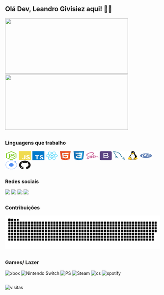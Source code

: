 ## Olá Dev, Leandro Givisiez aqui! 🖖🤘
 <div>  
   <img 
        height="180em" 
        width="400em" 
        src="https://github-readme-stats.vercel.app/api?username=givisiez&show_icons=true&theme=tokyonight&include_all_commits=true&count_private=true&custom_title=Minhas estatísticas"
   />
   <img 
        height="180em" 
        width="400em" 
        src="https://github-readme-stats.vercel.app/api/top-langs/?username=givisiez&layout=compact&langs_count=7&theme=tokyonight&custom_title=Linguagens mais usadas"
   /> 
</div>

 ##
 
 ### Linguagens que trabalho
 
<div>  
 <img 
       align="center" 
       alt="NodeJs" 
       title="NodeJs" 
       height="30" 
       width="40"
       src="https://raw.githubusercontent.com/devicons/devicon/master/icons/nodejs/nodejs-plain.svg"
  >
  <img 
       align="center" 
       alt="Js" 
       title="Javascript" 
       height="30" 
       width="40" 
       src="https://raw.githubusercontent.com/devicons/devicon/master/icons/javascript/javascript-plain.svg"
  >
  <img 
       align="center" 
       alt="Ts" 
       title="Typescript" 
       height="30" 
       width="40" 
       src="https://raw.githubusercontent.com/devicons/devicon/master/icons/typescript/typescript-plain.svg"
  >
  <img 
       align="center" 
       alt="React" 
       title="React" 
       height="30" 
       width="40" 
       src="https://raw.githubusercontent.com/devicons/devicon/master/icons/react/react-original.svg"
  >
  <img 
       align="center" 
       alt="HTML" 
       title="HTML" 
       height="30" 
       width="40" 
       src="https://raw.githubusercontent.com/devicons/devicon/master/icons/html5/html5-original.svg"
  >
  <img 
       align="center" 
       alt="CSS" 
       title="CSS" 
       height="30" 
       width="40" 
       src="https://raw.githubusercontent.com/devicons/devicon/master/icons/css3/css3-original.svg"
  >
  <img 
       align="center" 
       alt="Sass"
       title="Sass"
       height="30" 
       width="40" 
       src="https://raw.githubusercontent.com/devicons/devicon/master/icons/sass/sass-original.svg"
  >  
  <img 
       align="center" 
       alt="Bootstrap" 
       title="Bootstrap" 
       height="30" 
       width="40" 
       src="https://raw.githubusercontent.com/devicons/devicon/master/icons/bootstrap/bootstrap-plain.svg"
  >
  <img 
       align="center" 
       alt="MySQL" 
       title="MySQL" 
       height="30" 
       width="40" 
       src="https://raw.githubusercontent.com/devicons/devicon/master/icons/mysql/mysql-original.svg"
  >
  <img 
       align="center" 
       alt="Linux" 
       title="Linux" 
       height="30" 
       width="40" 
       src="https://raw.githubusercontent.com/devicons/devicon/master/icons/linux/linux-original.svg"
  > 
  <img 
       align="center" 
       alt="PHP" 
       title="PHP"
       height="30" 
       width="40" 
       src="https://raw.githubusercontent.com/devicons/devicon/master/icons/php/php-plain.svg"
  >
  <img 
       align="center" 
       alt="Ionic" 
       title="Ionic" 
       height="30" 
       width="40" 
       src="https://raw.githubusercontent.com/devicons/devicon/master/icons/ionic/ionic-original.svg"
  >
  <img 
       align="center" 
       alt="Github" 
       title="Github" 
       height="30" 
       width="40" 
       src="https://raw.githubusercontent.com/devicons/devicon/master/icons/github/github-original.svg"
 >  
</div>

  ##
 ### Redes sociais
<div>    
  <a href="https://www.linkedin.com/in/lgivisiez" target="_blank"><img src="https://img.shields.io/badge/-LinkedIn-%230077B5?style=for-the-badge&logo=linkedin&logoColor=white" target="_blank"></a> 
 <a href="https://www.facebook.com/leogivisiez/" target="_blank"><img src="https://img.shields.io/badge/Facebook-1877F2?style=for-the-badge&logo=facebook&logoColor=white" target="_blank"></a> 
 <a href="https://twitter.com/leogivisiez" target="_blank"><img src="https://img.shields.io/badge/Twitter-1DA1F2?style=for-the-badge&logo=twitter&logoColor=white" target="_blank"></a>
 <a href="https://instagram.com/givisiez" target="_blank"><img src="https://img.shields.io/badge/-Instagram-%23E4405F?style=for-the-badge&logo=instagram&logoColor=white" target="_blank"></a>
 </div>
 
  ## 
  ### Contribuições

  ![Snake animation](https://github.com/givisiez/givisiez/blob/output/github-contribution-grid-snake.svg)
  
  
  ##
  ### Games/ Lazer
  
<div> 
 <img src="https://img.shields.io/badge/Xbox-107C10?style=for-the-badge&logo=xbox&logoColor=white" alt="xbox" />
 <img src="https://img.shields.io/badge/Nintendo_Switch-E60012?style=for-the-badge&logo=nintendo-switch&logoColor=white" alt="Nintendo Switch" />
 <img src="https://img.shields.io/badge/PlayStation-003791?style=for-the-badge&logo=playstation&logoColor=white" alt="PS" />
 <img src="https://img.shields.io/badge/Steam-000000?style=for-the-badge&logo=steam&logoColor=white" alt="Steam" />  
 <img src="https://img.shields.io/badge/Counter_Strike-000000?style=for-the-badge&logo=counter-strike&logoColor=white" alt="cs" /> 
 <img src="https://img.shields.io/badge/Spotify-1ED760?&style=for-the-badge&logo=spotify&logoColor=white" alt="spotify" /> 
</div>



 ##  
 
<div> 
 <img src="https://komarev.com/ghpvc/?username=givisiez&color=green" alt="visitas" /> 
</div>
 

